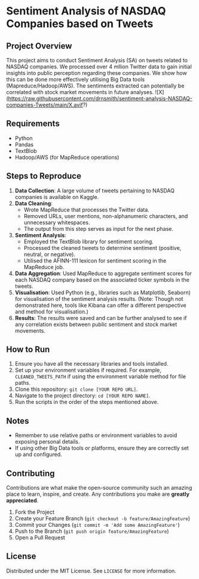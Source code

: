 # Sentiment Analysis of NASDAQ Companies based on Tweets

## Project Overview

This project aims to conduct Sentiment Analysis (SA) on tweets related to NASDAQ companies. We processed over 4 mllion Twitter data to gain initial insights into public perception regarding these companies. We show how this can be done more effectively utilising Big Data tools (Mapreduce/Hadoop/AWS). The sentiments extracted can potentially be correlated with stock market movements in future analyses.
![X] (https://raw.githubusercontent.com/drnsmith/sentiment-analysis-NASDAQ-companies-Tweets/main/X.avif?)

## Requirements

- Python
- Pandas
- TextBlob
- Hadoop/AWS (for MapReduce operations)

## Steps to Reproduce

1. **Data Collection**: A large volume of tweets pertaining to NASDAQ companies is available on Kaggle.
2. **Data Cleaning**:
   - Wrote MapReduce that processes the Twitter data.
   - Removed URLs, user mentions, non-alphanumeric characters, and unnecessary whitespaces.
   - The output from this step serves as input for the next phase.
3. **Sentiment Analysis**:
   - Employed the TextBlob library for sentiment scoring.
   - Processed the cleaned tweets to determine sentiment (positive, neutral, or negative).
   - Utilised the AFINN-111 lexicon for sentiment scoring in the MapReduce job.
4. **Data Aggregation**: Used MapReduce to aggregate sentiment scores for each NASDAQ company based on the associated ticker symbols in the tweets.
5. **Visualisation**: Used Python (e.g., libraries such as Matplotlib, Seaborn) for visualisation of the sentiment analysis results. (Note: Though not demonstrated here, tools like Kibana can offer a different perspective and method for visualisation.)
6. **Results**: The results were saved and can be further analysed to see if any correlation exists between public sentiment and stock market movements.

## How to Run

1. Ensure you have all the necessary libraries and tools installed.
2. Set up your environment variables if required. For example, `CLEANED_TWEETS_PATH` if using the environment variable method for file paths.
3. Clone this repository: `git clone [YOUR REPO URL]`.
4. Navigate to the project directory: `cd [YOUR REPO NAME]`.
5. Run the scripts in the order of the steps mentioned above.

## Notes

- Remember to use relative paths or environment variables to avoid exposing personal details.
- If using other Big Data tools or platforms, ensure they are correctly set up and configured.


## Contributing
Contributions are what make the open-source community such an amazing place to learn, inspire, and create. Any contributions you make are **greatly appreciated**.

1. Fork the Project
2. Create your Feature Branch (`git checkout -b feature/AmazingFeature`)
3. Commit your Changes (`git commit -m 'Add some AmazingFeature'`)
4. Push to the Branch (`git push origin feature/AmazingFeature`)
5. Open a Pull Request

## License
Distributed under the MIT License. See `LICENSE` for more information.
